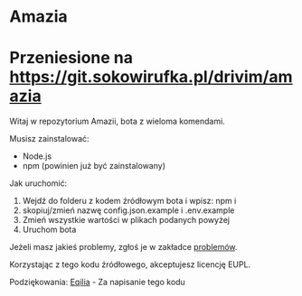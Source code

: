 # Amazia
# Przeniesione na https://git.sokowirufka.pl/drivim/amazia
Witaj w repozytorium Amazii, bota z wieloma komendami.

Musisz zainstalować:
- Node.js
- npm (powinien już być zainstalowany)

Jak uruchomić:
1. Wejdź do folderu z kodem źródłowym bota i wpisz: npm i
2. skopiuj/zmień nazwę config.json.example i .env.example
3. Zmień wszystkie wartości w plikach podanych powyżej
4. Uruchom bota

Jeżeli masz jakieś problemy, zgłoś je w zakładce [problemów](https://github.com/drivim/amazia/issues).

Korzystając z tego kodu źródłowego, akceptujesz licencję EUPL.

Podziękowania:
[Eqilia](https://github.com/eqilia) - Za napisanie tego kodu

